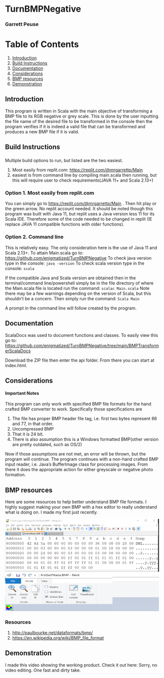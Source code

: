 # TurnBMPNegative

### Garrett Peuse

# Table of Contents
1. [Introduction](#introduction)
2. [Build Instructions](#build-to-run-instructions)
3. [Documentation](#documentation)
4. [Considerations](#considerations)
5. [BMP resources](#bmp-resources)
7. [Demonstration](#Demonstration)




## Introduction 
This program is written in Scala with the main objective of transforming a BMP file to its RGB negative or grey scale. This is done by the user inputting the file name of the  desired file to be transformed in the console then the program verifies if it is indeed a valid file that can be transformed and produces a new BMP file if it is valid.


## Build Instructions <a name="build-instructions" />
###
Multiple build options to run, but listed are the two easiest.
1. Most easily from replit.com: https://replit.com/@mrgarrettp/Main
2.  easiest is from command line by compiling main.scala then running, but this will require user to check requirements(JAVA 11+ and Scala 2.13+)

### Option 1. Most easily from replit.com
 You can simply go to https://replit.com/@mrgarrettp/Main . Then hit play or the green arrow. No replit account needed. It should be noted though this program was built with Java 11, but replit uses a Java version less 11 for its Scala IDE.  Therefore some of the code needed to be changed in replit (IE replace JAVA 11 compatible functions with older functions).



### Option 2. Command line
This is relatively easy. The only consideration here is the use of Java 11 and Scala 2.13+.
To attain Main.scala go to: https://github.com/enigmatized/TurnBMPNegative
To check java version type in the console: `java -version`
 To check scala version type in the console: `scala`

If the compatible Java and Scala version are obtained then in the terminal/command line/powershell simply be in the file directory of where the Main.scala file is located run the command: 
`scalac Main.scala`
Note there may be a few warnings depending on the version of Scala, but this shouldn’t be a concern.
Then simply run the command:
        `Scala Main`

A prompt in the command line will follow created by the program.



## Documentation
ScalaDocs was used to document functions and classes.
To easily view this go to: https://github.com/enigmatized/TurnBMPNegative/tree/main/BMPTransformerScalaDocs

Download the ZIP file then enter the api folder. From there you can start at index.html.

## Considerations
#### Important Notes
This program can only work with specified BMP file formats for the hand crafted BMP converter to work. Specifically those specifications are
1. The file has proper BMP header file tag, i.e. first two bytes represent 66 and 77, in that order.
2. Uncompressed BMP
3. That it is 24 bit.
4. There is also assumption this is a Windows formatted BMP(other version are pretty outdated, such as OS/2)

Now if those assumptions are not met, an error will be thrown, but the program will continue.
The program continues with a non-hand crafted BMP input reader, i.e. Java’s BufferImage class for processing images. From there it does the appropriate action for either greyscale or negative photo formation.

## BMP resources
Here are some resources to help better understand BMP file formats.
I highly suggest making your own BMP with a hex editor to really understand what is doing on.
I made my first just recently.


![alt text](https://github.com/enigmatized/TurnBMPNegative/blob/main/screenShotBMP.png?raw=true)

### Resources
1. http://paulbourke.net/dataformats/bmp/
2. https://en.wikipedia.org/wiki/BMP_file_format

## Demonstration
I made this video showing the working product. Check it out here: 
Sorry, no video editing. One fast and dirty take.

